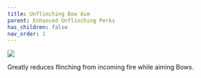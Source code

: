 ```yaml
---
title: Unflinching Bow Aim
parent: Enhanced Unflinching Perks
has_children: false
nav_order: 1
---
```


![](https://bungie.net/common/destiny2_content/icons/d164b842a14daabe8d0331fae2571b8b.png)

Greatly reduces flinching from incoming fire while aiming Bows.
